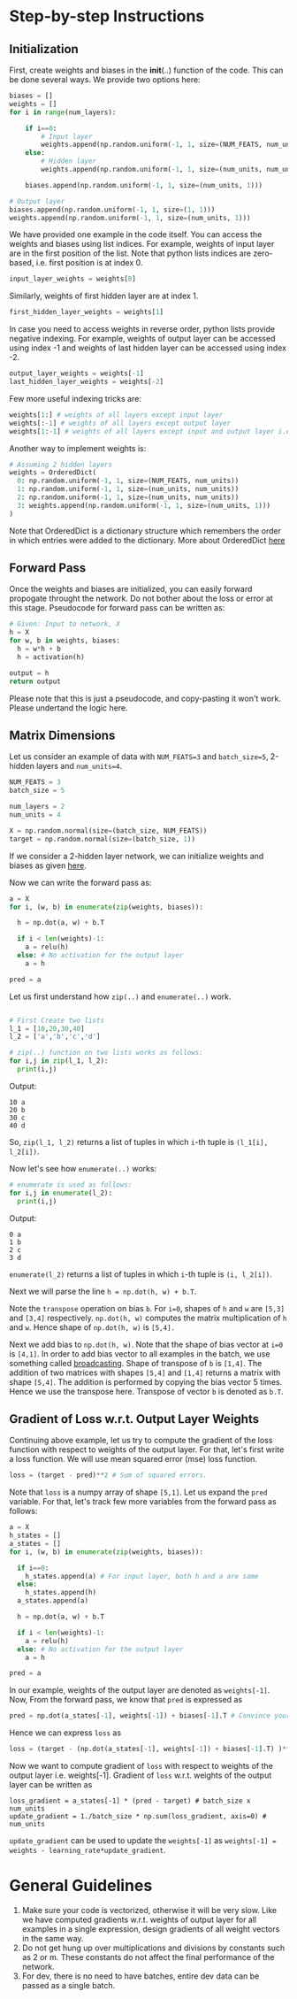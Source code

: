 # Step-by-step Instructions

## Initialization
First, create weights and biases in the __init__(..) function of the code. This can be done several ways. We provide two options here:
```python
biases = []
weights = []
for i in range(num_layers):

	if i==0:
		# Input layer
		weights.append(np.random.uniform(-1, 1, size=(NUM_FEATS, num_units)))
	else:
		# Hidden layer
		weights.append(np.random.uniform(-1, 1, size=(num_units, num_units)))

	biases.append(np.random.uniform(-1, 1, size=(num_units, 1)))

# Output layer
biases.append(np.random.uniform(-1, 1, size=(1, 1)))
weights.append(np.random.uniform(-1, 1, size=(num_units, 1)))
```
We have provided one example in the code itself. You can access the weights and biases using list indices.
For example, weights of input layer are in the first position of the list. Note that python lists indices are zero-based, i.e. first position is at index 0.
```python
input_layer_weights = weights[0]
```
Similarly, weights of first hidden layer are at index 1.
```python
first_hidden_layer_weights = weights[1]
```
In case you need to access weights in reverse order, python lists provide negative indexing. For example, weights of output layer can be accessed using index -1 and weights of last hidden layer can be accessed using index -2.
```python
output_layer_weights = weights[-1]
last_hidden_layer_weights = weights[-2]
```
Few more useful indexing tricks are:
```python
weights[1:] # weights of all layers except input layer
weights[:-1] # weights of all layers except output layer
weights[1:-1] # weights of all layers except input and output layer i.e. weights of all HIDDEN layers
```

Another way to implement weights is:
```python
# Assuming 2 hidden layers
weights = OrderedDict(
  0: np.random.uniform(-1, 1, size=(NUM_FEATS, num_units))
  1: np.random.uniform(-1, 1, size=(num_units, num_units))
  2: np.random.uniform(-1, 1, size=(num_units, num_units))
  3: weights.append(np.random.uniform(-1, 1, size=(num_units, 1)))
)
```
Note that OrderedDict is a dictionary structure which remembers the order in which entries were added to the dictionary. More about OrderedDict [here](https://www.geeksforgeeks.org/ordereddict-in-python/)


## Forward Pass
Once the weights and biases are initialized, you can easily forward propogate throught the network. Do not bother about the loss or error at this stage. Pseudocode for forward pass can be written as:
```python
# Given: Input to network, X
h = X
for w, b in weights, biases:
  h = w*h + b
  h = activation(h)

output = h
return output
```
Please note that this is just a pseudocode, and copy-pasting it won't work. Please undertand the logic here.

## Matrix Dimensions
Let us consider an example of data with `NUM_FEATS=3` and `batch_size=5`, 2-hidden layers and `num_units=4`.
```python
NUM_FEATS = 3
batch_size = 5

num_layers = 2
num_units = 4

X = np.random.normal(size=(batch_size, NUM_FEATS))
target = np.random.normal(size=(batch_size, 1))

```
If we consider a 2-hidden layer network, we can initialize weights and biases as given [here](#Initialization).

Now we can write the forward pass as:
```python
a = X
for i, (w, b) in enumerate(zip(weights, biases)):

  h = np.dot(a, w) + b.T

  if i < len(weights)-1:
    a = relu(h)
  else: # No activation for the output layer
    a = h

pred = a
```
Let us first understand how `zip(..)` and `enumerate(..)` work.
```python

# First Create two lists
l_1 = [10,20,30,40]
l_2 = ['a','b','c','d']

# zip(..) function on two lists works as follows:
for i,j in zip(l_1, l_2):
  print(i,j)
```
Output:
```
10 a
20 b
30 c
40 d
```
So, `zip(l_1, l_2)` returns a list of tuples in which `i`-th tuple is `(l_1[i], l_2[i])`.

Now let's see how `enumerate(..)` works:
```python
# enumerate is used as follows:
for i,j in enumerate(l_2):
  print(i,j)
```
Output:
```
0 a
1 b
2 c
3 d
```
`enumerate(l_2)` returns a list of tuples in which `i`-th tuple is `(i, l_2[i])`.


Next we will parse the line `h = np.dot(h, w) + b.T`. 

Note the `transpose` operation on bias `b`. For `i=0`, shapes of `h` and `w` are `[5,3]` and `[3,4]` respectively.
`np.dot(h, w)` computes the matrix multiplication of `h` and `w`. Hence shape of `np.dot(h, w)` is `[5,4].`

Next we add bias to `np.dot(h, w)`. Note that the shape of bias vector at `i=0` is `[4,1]`. In order to add bias vector to all examples in the batch, we use something called [broadcasting](https://numpy.org/doc/stable/user/basics.broadcasting.html).
Shape of transpose of `b` is `[1,4]`. The addition of two matrices with shapes `[5,4]` and `[1,4]` returns a matrix with shape `[5,4]`. The addition is performed by copying the bias vector 5 times. Hence we use the transpose here. Transpose of vector `b` is denoted as `b.T`.

## Gradient of Loss w.r.t. Output Layer Weights

Continuing above example, let us try to compute the gradient of the loss function with respect to weights of the output layer.
For that, let's first write a loss function.
We will use mean squared error (mse) loss function.
```python
loss = (target - pred)**2 # Sum of squared errors.
```
Note that `loss` is a numpy array of shape `[5,1]`. Let us expand the `pred` variable. For that, let's track few more variables from the forward pass as follows:
```python
a = X
h_states = []
a_states = []
for i, (w, b) in enumerate(zip(weights, biases)):

  if i==0:
    h_states.append(a) # For input layer, both h and a are same
  else:
    h_states.append(h)
  a_states.append(a)

  h = np.dot(a, w) + b.T

  if i < len(weights)-1:
    a = relu(h)
  else: # No activation for the output layer
    a = h

pred = a

```
In our example, weights of the output layer are denoted as `weights[-1]`.
Now, From the forward pass, we know that `pred` is expressed as
```python
pred = np.dot(a_states[-1], weights[-1]) + biases[-1].T # Convince yourself that this is true.
```
Hence we can express `loss` as
```python
loss = (target - (np.dot(a_states[-1], weights[-1]) + biases[-1].T) )**2 # Sum of squared errors.
```
Now we want to compute gradient of `loss` with respect to weights of the output layer i.e. weights[-1]. Gradient of `loss` w.r.t. weights of the output layer
can be written as
```
loss_gradient = a_states[-1] * (pred - target) # batch_size x num_units
update_gradient = 1./batch_size * np.sum(loss_gradient, axis=0) # num_units
```
`update_gradient` can be used to update the `weights[-1]` as `weights[-1] = weights - learning_rate*update_gradient`.

# General Guidelines
1. Make sure your code is vectorized, otherwise it will be very slow. Like we have computed gradients w.r.t. weights of output layer for all examples in a
single expression, design gradients of all weight vectors in the same way.
2. Do not get hung up over multiplications and divisions by constants such as 2 or m. These constants do not affect the final performance of the network.
3. For dev, there is no need to have batches, entire dev data can be passed as a single batch.
